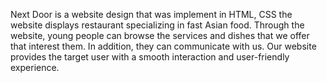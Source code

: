 Next Door is a website design that was implement in HTML, CSS 
the website displays restaurant specializing in fast Asian food. Through the website,
young people can browse the services and dishes that we offer that interest them. 
In addition, they can communicate with us. Our website provides the target user 
with a smooth interaction and user-friendly experience.
